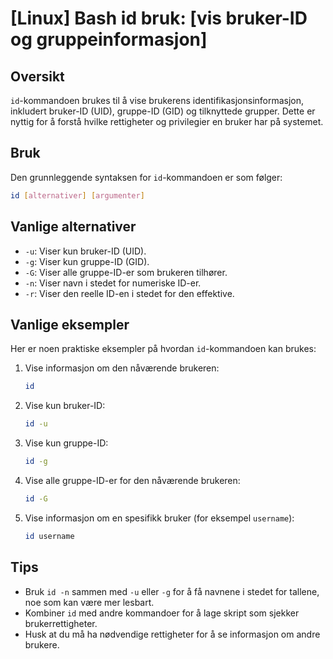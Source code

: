 # [Linux] Bash id bruk: [vis bruker-ID og gruppeinformasjon]

## Oversikt
`id`-kommandoen brukes til å vise brukerens identifikasjonsinformasjon, inkludert bruker-ID (UID), gruppe-ID (GID) og tilknyttede grupper. Dette er nyttig for å forstå hvilke rettigheter og privilegier en bruker har på systemet.

## Bruk
Den grunnleggende syntaksen for `id`-kommandoen er som følger:

```bash
id [alternativer] [argumenter]
```

## Vanlige alternativer
- `-u`: Viser kun bruker-ID (UID).
- `-g`: Viser kun gruppe-ID (GID).
- `-G`: Viser alle gruppe-ID-er som brukeren tilhører.
- `-n`: Viser navn i stedet for numeriske ID-er.
- `-r`: Viser den reelle ID-en i stedet for den effektive.

## Vanlige eksempler
Her er noen praktiske eksempler på hvordan `id`-kommandoen kan brukes:

1. Vise informasjon om den nåværende brukeren:
   ```bash
   id
   ```

2. Vise kun bruker-ID:
   ```bash
   id -u
   ```

3. Vise kun gruppe-ID:
   ```bash
   id -g
   ```

4. Vise alle gruppe-ID-er for den nåværende brukeren:
   ```bash
   id -G
   ```

5. Vise informasjon om en spesifikk bruker (for eksempel `username`):
   ```bash
   id username
   ```

## Tips
- Bruk `id -n` sammen med `-u` eller `-g` for å få navnene i stedet for tallene, noe som kan være mer lesbart.
- Kombiner `id` med andre kommandoer for å lage skript som sjekker brukerrettigheter.
- Husk at du må ha nødvendige rettigheter for å se informasjon om andre brukere.